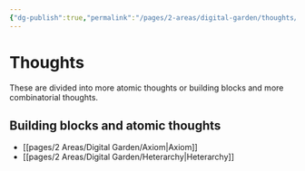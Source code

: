 ```yaml
---
{"dg-publish":true,"permalink":"/pages/2-areas/digital-garden/thoughts/"}
---
```


# Thoughts

These are divided into more atomic thoughts or building blocks and more combinatorial thoughts.

## Building blocks and atomic thoughts

- [[pages/2 Areas/Digital Garden/Axiom|Axiom]]
- [[pages/2 Areas/Digital Garden/Heterarchy|Heterarchy]]